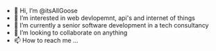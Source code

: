 - 👋 Hi, I’m @itsAllGoose
- 👀 I’m interested in web devlopemnt, api's and internet of things
- 🌱 I’m currently a senior software development in a tech consultancy
- 💞️ I’m looking to collaborate on anything
- 📫 How to reach me ...

<!---
itsAllGoose/itsAllGoose is a ✨ special ✨ repository because its `README.md` (this file) appears on your GitHub profile.
You can click the Preview link to take a look at your changes.
--->

